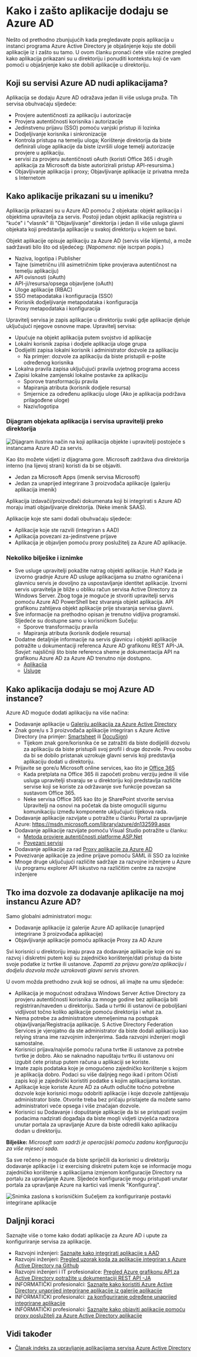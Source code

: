 <properties
   pageTitle="Kako aplikacije dodaju Azure Active Directory."
   description="U ovom se članku opisuje kako se dodaju aplikacija instancu Azure Active Directory."
   services="active-directory"
   documentationCenter=""
   authors="shoatman"
   manager="kbrint"
   editor=""/>

   <tags
      ms.service="active-directory"
      ms.devlang="na"
      ms.topic="article"
      ms.tgt_pltfrm="na"
      ms.workload="identity"
      ms.date="02/09/2016"
      ms.author="shoatman"/>

# <a name="how-and-why-applications-are-added-to-azure-ad"></a>Kako i zašto aplikacije dodaju se Azure AD

Nešto od prethodno zbunjujućih kada pregledavate popis aplikacija u instanci programa Azure Active Directory je objašnjenje koju ste dobili aplikacije iz i zašto su tamo.  U ovom članku pronaći ćete više razine pregled kako aplikacija prikazani su u direktoriju i ponuditi kontekstu koji će vam pomoći u objašnjenje kako ste dobili aplikacije u direktoriju.

## <a name="what-services-does-azure-ad-provide-to-applications"></a>Koji su servisi Azure AD nudi aplikacijama?

Aplikacija se dodaju Azure AD odražava jedan ili više usluga pruža.  Tih servisa obuhvaćaju sljedeće:

* Provjere autentičnosti za aplikaciju i autorizacije
* Provjera autentičnosti korisnika i autorizacije
* Jedinstvenu prijavu (SSO) pomoću vanjski pristup ili lozinka
* Dodjeljivanje korisnika i sinkronizacije
* Kontrola pristupa na temelju uloga; Korištenje direktorija da biste definirali uloge aplikacije da biste izvršili uloge temelji autorizacije provjere u aplikaciju.
* servisi za provjeru autentičnosti oAuth (koristi Office 365 i drugih aplikacija za Microsoft da biste autorizirali pristup API-resursima.)
* Objavljivanje aplikacija i proxy; Objavljivanje aplikacije iz privatna mreža s Internetom

## <a name="how-are-applications-represented-in-the-directory"></a>Kako aplikacije prikazani su u imeniku?

Aplikacija prikazani su u Azure AD pomoću 2 objekata: objekt aplikacija i objektima upravitelja za servis.  Postoji jedan objekt aplikacija registrira u "kuće" i "vlasnik" ili "Objavljivanje" direktorija i jedan ili više usluga glavni objekata koji predstavlja aplikacije u svakoj direktoriju u kojem se bavi.  

Objekt aplikacije opisuje aplikaciju za Azure AD (servis više klijentu), a može sadržavati bilo što od sljedećeg: (*Napomena*: nije iscrpan popis.)

* Naziva, logotipa i Publisher
* Tajne (simetričnu i/ili asimetričnim tipke provjerava autentičnost na temelju aplikaciju)
* API ovisnosti (oAuth)
* API-ji/resursa/opsega objavljene (oAuth)
* Uloge aplikacije (RBAC)
* SSO metapodataka i konfiguracija (SSO)
* Korisnik dodjeljivanje metapodataka i konfiguracija
* Proxy metapodataka i konfiguracija

Upravitelj servisa je zapis aplikacije u direktoriju svaki gdje aplikacije djeluje uključujući njegove osnovne mape.  Upravitelj servisa:

* Upućuje na objekt aplikacija putem svojstvo id aplikacije
* Lokalni korisnik zapisa i dodjele aplikacija uloge grupa
* Dodijeliti zapisa lokalni korisnik i administrator dozvole za aplikaciju
    * Na primjer: dozvole za aplikaciju da biste pristupili e-pošte određenog korisnika
* Lokalna pravila zapisa uključujući pravila uvjetnog programa access
* Zapisi lokalne zamjenski lokalne postavke za aplikaciju
    * Sporove transformaciju pravila
    * Mapiranja atributa (korisnik dodjele resursa)
    * Smjernice za određenu aplikaciju uloge (Ako je aplikacija podržava prilagođene uloge)
    * Naziv/logotipa

### <a name="a-diagram-of-application-objects-and-service-principals-across-directories"></a>Dijagram objekata aplikacija i servisa upravitelji preko direktorija

![Dijagram ilustrira način na koji aplikacija objekte i upravitelji postojeće s instancama Azure AD za servis.][apps_service_principals_directory]

Kao što možete vidjeti iz dijagrama gore.  Microsoft zadržava dva direktorija interno (na lijevoj strani) koristi da bi se objaviti.

* Jedan za Microsoft Apps (imenik servisa Microsoft)
* Jedan za unaprijed integrirane 3 proizvođača aplikacije (galeriju aplikacija imenik)

Aplikacija izdavači/proizvođači dokumenata koji bi integrirati s Azure AD moraju imati objavljivanje direktorija.  (Neke imenik SAAS).

Aplikacije koje ste sami dodali obuhvaćaju sljedeće:

* Aplikacije koje ste razvili (integriran s AAD)
* Aplikacija povezani za-jedinstvene prijave
* Aplikacija je objavljen pomoću proxy poslužitelj za Azure AD aplikacije.

### <a name="a-couple-of-notes-and-exceptions"></a>Nekoliko bilješke i iznimke

* Sve usluge upravitelji pokažite natrag objekti aplikacije.  Huh? Kada je izvorno gradnje Azure AD usluge aplikacijama su znatno ograničena i glavnicu servis je dovoljno za uspostavljanje identitet aplikacije.  Izvorni servis upravitelja je bliže u obliku račun servisa Active Directory za Windows Server.  Zbog toga je moguće je stvoriti upravitelji servis pomoću Azure AD PowerShell bez stvaranja objekt aplikacija.  API grafikonu zahtijeva objekt aplikacije prije stvaranja servisa glavni.
* Sve informacije na prethodno opisan je trenutno vidljiva programski.  Sljedeće su dostupne samo u korisničkom Sučelju:
    * Sporove transformaciju pravila
    * Mapiranja atributa (korisnik dodjele resursa)
* Dodatne detaljnije informacije na servis glavnicu i objekti aplikacije potražite u dokumentaciji referenca Azure AD grafikonu REST API-JA.  *Savjet*: najsličniji što biste referenca sheme je dokumentacija API na grafikonu Azure AD za Azure AD trenutno nije dostupno.  
    * [Aplikacija](https://msdn.microsoft.com/library/azure/dn151677.aspx)
    * [Usluge](https://msdn.microsoft.com/library/azure/dn194452.aspx)


## <a name="how-are-apps-added-to-my-azure-ad-instance"></a>Kako aplikacija dodaju se moj Azure AD instance?
Azure AD moguće dodati aplikaciju na više načina:

* Dodavanje aplikacije u [Galeriju aplikacija za Azure Active Directory](https://azure.microsoft.com/updates/azure-active-directory-over-1000-apps/)
* Znak gore/u s 3 proizvođača aplikacije integriran s Azure Active Directory (na primjer: [Smartsheet](https://app.smartsheet.com/b/home) ili [DocuSign](https://www.docusign.net/member/MemberLogin.aspx))
    * Tijekom znak gore/korisnika će se zatražiti da biste dodijelili dozvolu za aplikaciju da biste pristupili svoj profil i druge dozvole.  Prvu osobu da bi se dobilo pristanak uzrokuje glavni servis koji predstavlja aplikaciju dodati u direktoriju.
* Prijavite se gore/u Microsoft online services, kao što je [Office 365](http://products.office.com/)
    * Kada pretplata na Office 365 ili započeti probnu verziju jedne ili više usluga upravitelji stvaraju se u direktoriju koji predstavlja različite servise koji se koriste za održavanje sve funkcije povezan sa sustavom Office 365.
    * Neke servisa Office 365 kao što je SharePoint stvorite servisa Upravitelji na osnovi na početak da biste omogućili sigurnu komunikaciju između komponente uključujući tijekova rada.
* Dodavanje aplikacije razvijate u potražite u članku Portal za upravljanje Azure: https://msdn.microsoft.com/library/azure/dn132599.aspx
* Dodavanje aplikacije razvijate pomoću Visual Studio potražite u članku:
    * [Metoda provjere autentičnosti platforme ASP.Net](http://www.asp.net/visual-studio/overview/2013/creating-web-projects-in-visual-studio#orgauthoptions)
    * [Povezani servisi](http://blogs.msdn.com/b/visualstudio/archive/2014/11/19/connecting-to-cloud-services.aspx)
* Dodavanje aplikacije za rad [Proxy aplikacije za Azure AD](https://msdn.microsoft.com/library/azure/dn768219.aspx)
* Povezivanje aplikacije za jedine prijave pomoću SAML ili SSO za lozinke
* Mnoge druge uključujući različite sadržaje za razvojne inženjere u Azure i/u programu explorer API iskustvo na različitim centre za razvojne inženjere

## <a name="who-has-permission-to-add-applications-to-my-azure-ad-instance"></a>Tko ima dozvole za dodavanje aplikacije na moj instancu Azure AD?

Samo globalni administratori mogu:

* Dodavanje aplikacije iz galerije Azure AD aplikacije (unaprijed integrirane 3 proizvođača aplikacije)
* Objavljivanje aplikacije pomoću aplikacije Proxy za AD Azure

Svi korisnici u direktoriju imaju prava za dodavanje aplikacije koje oni su razvoj i diskretni putem koji su zajedničko korištenje/dati pristup da biste svoje podatke iz tvrtke ili ustanove.  *Zapamti za prijavu gore/za aplikaciju i dodjelu dozvola može uzrokovati glavni servis stvoren.*

U ovom možda prethodno zvuk koji se odnosi, ali imajte na umu sljedeće:

* Aplikacija je mogućnost odražava Windows Server Active Directory za provjeru autentičnosti korisnika za mnoge godine bez aplikacija biti registriran/naveden u direktoriju.  Sada u tvrtki ili ustanovi će poboljšani vidljivost točno koliko aplikacije pomoću direktorija i what za.
* Nema potrebe za administratore utemeljenima na postupak objavljivanja/Registracija aplikacije.  S Active Directory Federation Services je vjerojatno da ste administrator da biste dodali aplikaciju kao relying strana ime razvojnim inženjerima.  Sada razvojni inženjeri mogli samostalne.
* Korisnici prijava/najviše pomoću računa tvrtke ili ustanove za potrebe tvrtke je dobro.  Ako se naknadno napuštaju tvrtku ili ustanovu oni izgubit ćete pristup putem računa u aplikaciji se koriste.
* Imate zapis podataka koje je omogućeno zajedničko korištenje s kojom je aplikacija dobro.  Podaci su više daljnjeg nego ikad i pritom Očisti zapis koji je zajednički koristiti podatke s kojim aplikacijama koristan.
* Aplikacije koje koriste Azure AD za oAuth odlučite točno potrebne dozvole koje korisnici mogu odobriti aplikacije i koje dozvole zahtijevaju administrator biste.  Otvorite treba bez pričaju pristajete da možete samo administratori veće opsega i više značajan dozvole.
* Korisnici su Dodavanje i dopuštanje aplikacije da bi se pristupati svojim podacima nadzirati događaja da biste mogli vidjeti izvješća nadzora unutar portala za upravljanje Azure da biste odredili kako aplikaciju dodan u direktoriju.

**Bilješke:** *Microsoft sam sadrži je operacijski pomoću zadanu konfiguraciju za više mjeseci sada.*

Sa sve rečeno je moguće da biste spriječili da korisnici u direktoriju dodavanje aplikacije i iz exercising diskretni putem koje se informacije mogu zajedničko korištenje s aplikacijama izmjenom konfiguracije Directory na portalu za upravljanje Azure.  Sljedeće konfiguracije mogu pristupati unutar portala za upravljanje Azure na kartici vaš imenik "Konfiguriraj".

![Snimka zaslona s korisničkim Sučeljem za konfiguriranje postavki integrirane aplikacije][app_settings]


<!--Every topic should have next steps and links to the next logical set of content to keep the customer engaged-->
## <a name="next-steps"></a>Daljnji koraci

Saznajte više o tome kako dodati aplikacije za Azure AD i upute za konfiguriranje servisa za aplikacije.

* Razvojni inženjeri: [Saznajte kako integrirati aplikacije s AAD](https://msdn.microsoft.com/library/azure/dn151122.aspx)
* Razvojni inženjeri: [Pregled uzorak koda za aplikacije integriran s Azure Active Directory na Github](https://github.com/AzureADSamples)
* Razvojni inženjeri i IT profesionalce: [Pregled Azure grafikonu API za Active Directory potražite u dokumentaciji REST API -JA](https://msdn.microsoft.com/library/azure/hh974478.aspx)
* INFORMATIČKI profesionalci: [Saznajte kako koristiti Azure Active Directory unaprijed integrirane aplikacije iz galerije aplikacije](https://msdn.microsoft.com/library/azure/dn308590.aspx)
* INFORMATIČKI profesionalci: [za konfiguriranje određene unaprijed integrirane aplikacije](https://msdn.microsoft.com/library/azure/dn893637.aspx)
* INFORMATIČKI profesionalci: [Saznajte kako objaviti aplikacije pomoću proxy poslužitelj za Azure Active Directory aplikacije](https://msdn.microsoft.com/library/azure/dn768219.aspx)

## <a name="see-also"></a>Vidi također

- [Članak indeks za upravljanje aplikacijama servisa Azure Active Directory](active-directory-apps-index.md)

<!--Image references-->
[apps_service_principals_directory]:media/active-directory-how-applications-are-added/HowAppsAreAddedToAAD.jpg
[app_settings]:media/active-directory-how-applications-are-added/IntegratedAppSettings.jpg

